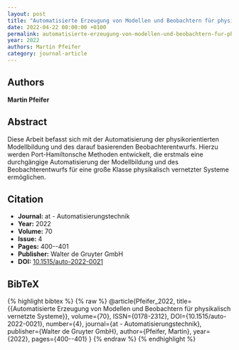 ```yaml
---
layout: post
title: "Automatisierte Erzeugung von Modellen und Beobachtern für physikalisch vernetzte Systeme"
date: 2022-04-22 00:00:00 +0100
permalink: automatisierte-erzeugung-von-modellen-und-beobachtern-fur-physikalisch-vernetzte-systeme
year: 2022
authors: Martin Pfeifer
category: journal-article
---
```

 
## Authors
**Martin Pfeifer**
 
## Abstract
Diese Arbeit befasst sich mit der Automatisierung der physikorientierten Modellbildung und des darauf basierenden Beobachterentwurfs. Hierzu werden Port-Hamiltonsche Methoden entwickelt, die erstmals eine durchgängige Automatisierung der Modellbildung und des Beobachterentwurfs für eine große Klasse physikalisch vernetzter Systeme ermöglichen.
 
## Citation
- **Journal:** at - Automatisierungstechnik
- **Year:** 2022
- **Volume:** 70
- **Issue:** 4
- **Pages:** 400--401
- **Publisher:** Walter de Gruyter GmbH
- **DOI:** [10.1515/auto-2022-0021](https://doi.org/10.1515/auto-2022-0021)
 
## BibTeX
{% highlight bibtex %}
{% raw %}
@article{Pfeifer_2022,
  title={{Automatisierte Erzeugung von Modellen und Beobachtern für physikalisch vernetzte Systeme}},
  volume={70},
  ISSN={0178-2312},
  DOI={10.1515/auto-2022-0021},
  number={4},
  journal={at - Automatisierungstechnik},
  publisher={Walter de Gruyter GmbH},
  author={Pfeifer, Martin},
  year={2022},
  pages={400--401}
}
{% endraw %}
{% endhighlight %}
 
